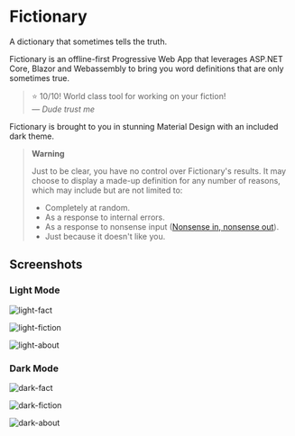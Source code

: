 # Fictionary
A dictionary that sometimes tells the truth.

Fictionary is an offline-first Progressive Web App that leverages ASP.NET Core, Blazor and Webassembly to bring you word definitions that are only sometimes true.

> :star: 10/10! World class tool for working on your fiction!\
> — <cite>Dude trust me<cite>

Fictionary is brought to you in stunning Material Design with an included dark theme.

> **Warning**
> 
> Just to be clear, you have no control over Fictionary's results. It may choose to display a made-up definition for any number of reasons, which may include but are not limited to:
> - Completely at random.
> - As a response to internal errors.
> - As a response to nonsense input ([Nonsense in, nonsense out](https://en.wikipedia.org/wiki/Garbage_in,_garbage_out)).
> - Just because it doesn't like you.

## Screenshots

### Light Mode

![light-fact](https://user-images.githubusercontent.com/26766955/181878299-a62b2b81-6d45-47ef-b1ac-34070acf9670.jpeg)

![light-fiction](https://user-images.githubusercontent.com/26766955/181878306-1ed73362-6c95-40f9-9081-82f2fd665343.jpeg)

![light-about](https://user-images.githubusercontent.com/26766955/181878957-6ed83b9b-7eb9-4395-8a11-b3be63f9307a.jpeg)

### Dark Mode

![dark-fact](https://user-images.githubusercontent.com/26766955/181878308-462075dd-7a31-423f-86f6-81918abcb8e2.jpeg)

![dark-fiction](https://user-images.githubusercontent.com/26766955/181878310-8dfab826-cc6b-4cd6-a2fd-ce141595e2bd.jpeg)

![dark-about](https://user-images.githubusercontent.com/26766955/181878966-45473bfe-735d-44a2-83ce-73e9dc6db7ad.jpeg)
